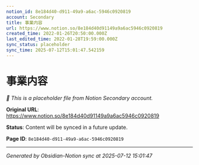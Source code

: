 ```yaml
---
notion_id: 8e184d40-d911-49a9-a6ac-5946c0920819
account: Secondary
title: 事業内容
url: https://www.notion.so/8e184d40d91149a9a6ac5946c0920819
created_time: 2022-01-26T20:50:00.000Z
last_edited_time: 2022-01-28T19:59:00.000Z
sync_status: placeholder
sync_time: 2025-07-12T15:01:47.542159
---
```


# 事業内容

*🔄 This is a placeholder file from Notion Secondary account.*

**Original URL**: https://www.notion.so/8e184d40d91149a9a6ac5946c0920819

**Status**: Content will be synced in a future update.

**Page ID**: `8e184d40-d911-49a9-a6ac-5946c0920819`

---

*Generated by Obsidian-Notion sync at 2025-07-12 15:01:47*
